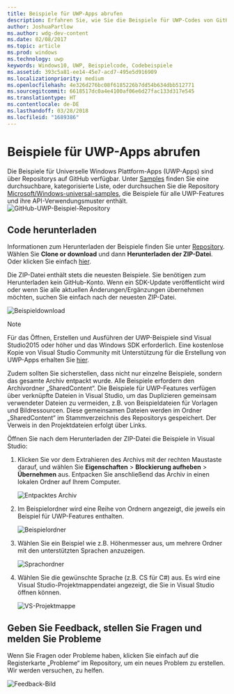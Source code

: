 ```yaml
---
title: Beispiele für UWP-Apps abrufen
description: Erfahren Sie, wie Sie die Beispiele für UWP-Codes von GitHub herunterladen können.
author: JoshuaPartlow
ms.author: wdg-dev-content
ms.date: 02/08/2017
ms.topic: article
ms.prod: windows
ms.technology: uwp
keywords: Windows10, UWP, Beispielcode, Codebeispiele
ms.assetid: 393c5a81-ee14-45e7-acd7-495e5d916909
ms.localizationpriority: medium
ms.openlocfilehash: 4e326d276bc08f6185226b7dd54b634dbb512771
ms.sourcegitcommit: 6618517dc0a4e4100af06e6d27fac133d317e545
ms.translationtype: HT
ms.contentlocale: de-DE
ms.lasthandoff: 03/28/2018
ms.locfileid: "1689386"
---
```

# <a name="get-uwp-app-samples"></a>Beispiele für UWP-Apps abrufen

Die Beispiele für Universelle Windows Plattform-Apps (UWP-Apps) sind über Repositorys auf GitHub verfügbar. Unter [Samples](https://developer.microsoft.com/windows/samples "Dev Center Beispiele") finden Sie eine durchsuchbare, kategorisierte Liste, oder durchsuchen Sie die Repository [Microsoft/Windows-universal-samples](https://github.com/Microsoft/Windows-universal-samples "GitHub-Repository mit App-Beispielen für die Universelle Windows-Plattform"), die Beispiele für alle UWP-Features und ihre API-Verwendungsmuster enthält.  
![GitHub-UWP-Beispiel-Repository](images/GitHubUWPSamplesPage.png)

## <a name="download-the-code"></a>Code herunterladen

Informationen zum Herunterladen der Beispiele finden Sie unter [Repository](https://github.com/Microsoft/Windows-universal-samples "GitHub-Repository mit App-Beispielen für die Universelle Windows-Plattform"). Wählen Sie **Clone or download** und dann **Herunterladen der ZIP-Datei**. Oder klicken Sie einfach [hier](https://github.com/Microsoft/Windows-universal-samples/archive/master.zip "ZIP-Datei mit App-Beispielen für die Universelle Windows-Plattform herunterladen").

Die ZIP-Datei enthält stets die neuesten Beispiele. Sie benötigen zum Herunterladen kein GitHub-Konto. Wenn ein SDK-Update veröffentlicht wird oder wenn Sie alle aktuellen Änderungen/Ergänzungen übernehmen möchten, suchen Sie einfach nach der neuesten ZIP-Datei.

![Beispieldownload](images/SamplesDownloadButton.png)


> [!NOTE]
> Für das Öffnen, Erstellen und Ausführen der UWP-Beispiele sind Visual Studio2015 oder höher und das Windows SDK erforderlich. Eine kostenlose Kopie von Visual Studio Community mit Unterstützung für die Erstellung von UWP-Apps erhalten Sie [hier](http://go.microsoft.com/fwlink/p/?LinkID=280676 "Downloads für Windows-Entwicklungstools").  
>
> Zudem sollten Sie sicherstellen, dass nicht nur einzelne Beispiele, sondern das gesamte Archiv entpackt wurde. Alle Beispiele erfordern den Archivordner „SharedContent“. Die Beispiele für UWP-Features verfügen über verknüpfte Dateien in Visual Studio, um das Duplizieren gemeinsam verwendeter Dateien zu vermeiden, z.B. von Beispieldateien für Vorlagen und Bildressourcen. Diese gemeinsamen Dateien werden im Ordner „SharedContent“ im Stammverzeichnis des Repositorys gespeichert. Der Verweis in den Projektdateien erfolgt über Links.

Öffnen Sie nach dem Herunterladen der ZIP-Datei die Beispiele in Visual Studio:

1.  Klicken Sie vor dem Extrahieren des Archivs mit der rechten Maustaste darauf, und wählen Sie **Eigenschaften** > **Blockierung aufheben** > **Übernehmen** aus. Entpacken Sie anschließend das Archiv in einen lokalen Ordner auf Ihrem Computer.

    ![Entpacktes Archiv](images/SamplesUnzip1.png)
2.  Im Beispielordner wird eine Reihe von Ordnern angezeigt, die jeweils ein Beispiel für UWP-Features enthalten.

    ![Beispielordner](images/SamplesUnzip2.png)

3.  Wählen Sie ein Beispiel wie z.B. Höhenmesser aus, um mehrere Ordner mit den unterstützten Sprachen anzuzeigen.

    ![Sprachordner](images/SamplesUnzip3.png)

4.  Wählen Sie die gewünschte Sprache (z.B. CS für C\#) aus. Es wird eine Visual Studio-Projektmappendatei angezeigt, die Sie in Visual Studio öffnen können.

    ![VS-Projektmappe](images/SamplesUnzip4.png)

## <a name="give-feedback-ask-questions-and-report-issues"></a>Geben Sie Feedback, stellen Sie Fragen und melden Sie Probleme

Wenn Sie Fragen oder Probleme haben, klicken Sie einfach auf die Registerkarte „Probleme“ im Repository, um ein neues Problem zu erstellen. Wir werden versuchen, zu helfen.

![Feedback-Bild](images/GitHubUWPSamplesFeedback.png)
